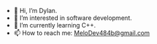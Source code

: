 - 👋 Hi, I’m Dylan.
- 👀 I’m interested in software development.
- 🌱 I’m currently learning C++.
- 📫 How to reach me: MeloDev484b@gmail.com

<!---
MeloneDev/MeloneDev is a ✨ special ✨ repository because its `README.md` (this file) appears on your GitHub profile.
You can click the Preview link to take a look at your changes.
--->
